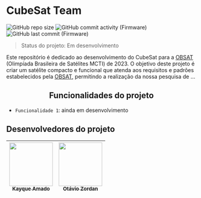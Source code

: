 # CubeSat Team

![GitHub repo size](https://img.shields.io/github/repo-size/DreamkitteXz/OBSAT-2023)
![GitHub commit activity (Firmware)](https://img.shields.io/github/commit-activity/t/DreamkitteXz/OBSAT-2023)
![GitHub last commit (Firmware)](https://img.shields.io/github/last-commit/DreamkitteXz/OBSAT-2023)

> Status do projeto: Em desenvolvimento

Este repositório é dedicado ao desenvolvimento do CubeSat para a [OBSAT](https://www.obsat.org.br) (Olimpíada Brasileira de Satélites MCTI) de 2023. O objetivo deste projeto é criar um satélite compacto e funcional que atenda aos requisitos e padrões estabelecidos pela [OBSAT](https://www.obsat.org.br), permitindo a realização da nossa pesquisa de ...

## <center>Funcionalidades do projeto</center>

- `Funcionalidade 1`: ainda em desenvolvimento

## Desenvolvedores do projeto

| [<img src="https://avatars.githubusercontent.com/u/93887857?s=400&u=4569dd01d20e22127e5e8d8c68bc4229f464ca80&v=4" width=115><br><sub>Kayque Amado</sub>](https://github.com/DreamkitteXz) | [<img src="https://avatars.githubusercontent.com/u/90804464?v=4" width=115><br><sub>Otávio Zordan</sub>](https://github.com/otaviozordan) |
| :---: | :---: |
